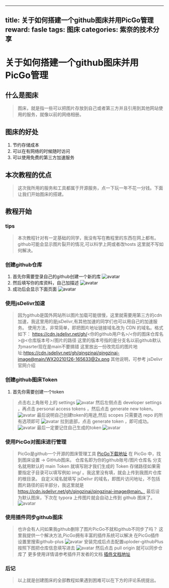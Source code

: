 
---
title: 关于如何搭建一个github图床并用PicGo管理
reward: fasle
tags: 图床
categories: 紫奈的技术分享
---

# 关于如何搭建一个github图床并用PicGo管理

## 什么是图床
> 图床，就是指一些可以把图片存放到自己或者第三方并且引用到其他网站使用的服务，就像以前的网络相册。

## 图床的好处
1. 节约存储成本
2. 可以在有网络的时候随时访问
3. 可以使用免费的第三方加速服务

## 本次教程的优点
> 这次我所用的服务和工具都属于开源服务，点一下玩一年不花一分钱。下面让我们开始图床的搭建。

## 教程开始

### tips
> 本次教程针对有一定基础的同学，我没有写在教程里的东西在网上都有。
> github可能会显示图片裂开的情况,可以科学上网或者改hosts 这里就不写如何解决。

### 创建github仓库
1. 首先你需要登录自己的github创建一个新的库
![avatar](https://cdn.jsdelivr.net/gh/qingzinai/qingzinai-image@main/20210126165151.png)
2. 然后填写你的库资料，自己加描述 
![avatar](https://cdn.jsdelivr.net/gh/qingzinai/qingzinai-image@main/1714084-20201031122010052-449120149.png)
1. 成功后会显示下面页面 
![avatar](https://cdn.jsdelivr.net/gh/qingzinai/qingzinai-image@main/WX20210126-165633@2x.png)

### 使用jsDelivr加速
> 因为github是国外网站所以图片加载可能很慢，这里就需要用第三方的cdn加速，我这里用的是jsDelivr,有其他加速的同学们也可以用自己的加速服务。
> 使用方法，非常简单，即把图片地址链接域名改为 CDN 的域名。格式如下：
> https://cdn.jsdelivr.net/gh/<你的github用户名>/<你的图床仓库名>@<仓库版本号>/图片的路径
> 这里的版本号指的是分支名以前github默认为masrter现在是main不要搞错
> 这里放出一份改完后的图片地址:https://cdn.jsdelivr.net/gh/qingzinai/qingzinai-image@main/WX20210126-165633@2x.png
> 其他说明，可参考 jsDelivr 官网介绍

### 创建github图床Token
1. 首先你需要创建一个token
> 点击右上角账号上的 settings
![avatar](https://cdn.jsdelivr.net/gh/qingzinai/qingzinai-image@main/1714084-20201031122010906-24503404.png)
> 然后左侧点击 developer settings ，再点击 personal access tokens ，然后点击 generate new token。
![avatar](https://cdn.jsdelivr.net/gh/qingzinai/qingzinai-image@main/1714084-20201031122011123-386794180.png)
> 最后说明自己创建token的用途,然后 scopes 只需要选 repo 的所有选项即可
![avatar](https://cdn.jsdelivr.net/gh/qingzinai/qingzinai-image@main/1714084-20201031122011409-863250092.png)
> 拉到底部，点击 generate token ，即可成功。
![avatar](https://cdn.jsdelivr.net/gh/qingzinai/qingzinai-image@main/1714084-20201031122011668-1781832056.png)
> 最后一定要记住自己生成的token
![avatar](https://cdn.jsdelivr.net/gh/qingzinai/qingzinai-image@main/1714084-20201031122011850-1358770775.png)

### 使用PicGo对图床进行管理
> PicGo是github一个开源的图床管理工具 [PicGo下载地址](https://github.com/Molunerfinn/PicGo)
> 在 PicGo 中，找到图床设置 -> GitHub图床。
> 仓库名即为你的github账号/图片仓库名
> 分支名就用默认的 main
> Token 就填写刚才我们生成的 Token
> 存储路径如果需要指定子目录可以填写例如 img/ 。我这里没有填，就会上传到我图片仓库的根目录。
> 自定义域名就填写 jsDelivr 的域名，即图片访问地址，不包括图片路径的前半部分，我这里就是 https://cdn.jsdelivr.net/gh/qingzinai/qingzinai-image@main。
> 最后设为默认图床，下次在 typora 上传图片就会自动上传到 github 图床了。
![avatar](https://cdn.jsdelivr.net/gh/qingzinai/qingzinai-image@main/WX20210126-171805@2x.png)

### 使用插件同步github图床
> 也许会有人问如果我github删除了图片PicGo不就和github不同步了吗？
> 这里我提供一个解决方法,PicGo拥有丰富的插件系统可以解决
> 在PicGo插件设置里搜索github-plus
![avatar](https://cdn.jsdelivr.net/gh/qingzinai/qingzinai-image@main/WX20210126-172255@2x.png)
> 安装完成后点击配置uploder-githubPlus
> 按照下图把仓库信息填写进去
![avatar](https://cdn.jsdelivr.net/gh/qingzinai/qingzinai-image@main/AC17B77F-07C4-471E-B479-D3480E17DA15.png)
> 然后点击 pull origin 就可以同步仓库了
> 更多使用详情请参考插件开发者的文档 [插件文档地址](https://github.com/zWingz/picgo-plugin-github-plus)

### 后记
> 以上就是创建图床的全部教程如果遇到困难可以在下方的评论系统提出。